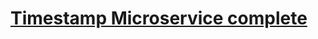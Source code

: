 
# [Timestamp Microservice complete](https://www.freecodecamp.org/learn/apis-and-microservices/apis-and-microservices-projects/timestamp-microservice)
